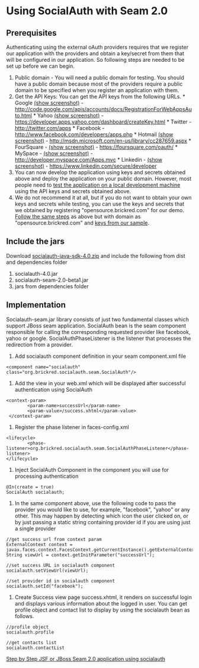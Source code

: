 # Using SocialAuth with Seam 2.0 #

## Prerequisites ##
Authenticating using the external oAuth providers requires that we register our application with the providers and obtain a key/secret from them that will be configured in our application. So following steps are needed to be set up before we can begin.

  1. Public domain - You will need a public domain for testing. You should have a public domain because most of the providers require a public domain to be specified when you register an application with them.
  1. Get the API Keys: You can get the API keys from the following URLs.
    * Google [(show screenshot)](Google.md) - http://code.google.com/apis/accounts/docs/RegistrationForWebAppsAuto.html
    * Yahoo [(show screenshot)](Yahoo.md) - https://developer.apps.yahoo.com/dashboard/createKey.html
    * Twitter  - http://twitter.com/apps
    * Facebook  - http://www.facebook.com/developers/apps.php
    * Hotmail [(show screenshot)](Hotmail.md) - http://msdn.microsoft.com/en-us/library/cc287659.aspx
    * FourSquare - [(show screenshot)](FourSquare.md) - https://foursquare.com/oauth/
    * MySpace - [(show screenshot)](MySpace.md) - http://developer.myspace.com/Apps.mvc
    * Linkedin - [(show screenshot)](Linkedin.md) - https://www.linkedin.com/secure/developer
  1. You can now develop the application using keys and secrets obtained above and deploy the application on your public domain. However, most people need to [test the application on a local development machine](HowToRunApplicationWithLocalhostOnWindows.md) using the API keys and secrets obtained above.
  1. We do not recommend it at all, but if you do not want to obtain your own keys and secrets while testing, you can use the keys and secrets that we obtained by registering "opensource.brickred.com" for our demo.  [Follow the same steps](HowToRunApplicationWithLocalhostOnWindows.md) as above but with domain as "opensource.brickred.com" and [keys from our sample](SampleProperties.md).

## Include the jars ##

Download [socialauth-java-sdk-4.0.zip](http://socialauth.googlecode.com/files/socialauth-java-sdk-4.0.zip) and include the following from dist and dependencies folder

  1. socialauth-4.0.jar
  1. socialauth-seam-2.0-beta1.jar
  1. jars from dependencies folder


## Implementation ##

Socialauth-seam.jar library consists of just two fundamental classes which support JBoss seam application. SocialAuth bean is the seam component responsible for calling the corresponding requested provider like facebook, yahoo or google. SocialAuthPhaseListener is the listener that processes the redirection from a provider.

  1. Add socialauth component definition in your seam component.xml file
```
<component name="socialauth" class="org.brickred.socialauth.seam.SocialAuth"/>
```
  1. Add the view in your web.xml which will be displayed after successful authentication using SocialAuth
```
<context-param>
        <param-name>successUrl</param-name>
        <param-value>/success.xhtml</param-value>
 </context-param>
```
  1. Register the phase listener in faces-config.xml
```
<lifecycle>
        <phase-listener>org.brickred.socialauth.seam.SocialAuthPhaseListener</phase-listener>
</lifecycle>
```
  1. Inject SocialAuth Component in the component you will use for processing authentication
```
@In(create = true)
SocialAuth socialauth;
```
  1. In the same component above, use the following code to pass the provider you would like to use, for example, "facebook", "yahoo" or any other. This may happen by detecting which icon the user clicked on, or by just passing a static string containing provider id if you are using just a single provider
```
//get success url from context param
ExternalContext context = javax.faces.context.FacesContext.getCurrentInstance().getExternalContext();
String viewUrl = context.getInitParameter("successUrl");

//set success URL in socialauth component
socialauth.setViewUrl(viewUrl);
 
//set provider id in socialauth component
socialauth.setId("facebook");
```
  1. Create Success view page success.xhtml, it renders on successful login and displays various information about the logged in user. You can get profile object and contact list to display by using the socialauth bean as follows.
```
//profile object
socialauth.profile

//get contacts list
socialauth.contactList
```


[Step by Step JSF or JBoss Seam 2.0 application using socialauth](SeamSample.md)
